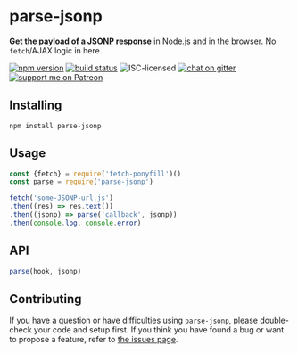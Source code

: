 # parse-jsonp

**Get the payload of a [JSONP](https://en.wikipedia.org/wiki/JSONP) response** in Node.js and in the browser. No `fetch`/AJAX logic in here.

[![npm version](https://img.shields.io/npm/v/parse-jsonp.svg)](https://www.npmjs.com/package/parse-jsonp)
[![build status](https://img.shields.io/travis/derhuerst/parse-jsonp.svg)](https://travis-ci.org/derhuerst/parse-jsonp)
![ISC-licensed](https://img.shields.io/github/license/derhuerst/parse-jsonp.svg)
[![chat on gitter](https://badges.gitter.im/derhuerst.svg)](https://gitter.im/derhuerst)
[![support me on Patreon](https://img.shields.io/badge/support%20me-on%20patreon-fa7664.svg)](https://patreon.com/derhuerst)


## Installing

```shell
npm install parse-jsonp
```


## Usage

```js
const {fetch} = require('fetch-ponyfill')()
const parse = require('parse-jsonp')

fetch('some-JSONP-url.js')
.then((res) => res.text())
.then((jsonp) => parse('callback', jsonp))
.then(console.log, console.error)
```

## API

```js
parse(hook, jsonp)
```


## Contributing

If you have a question or have difficulties using `parse-jsonp`, please double-check your code and setup first. If you think you have found a bug or want to propose a feature, refer to [the issues page](https://github.com/derhuerst/parse-jsonp/issues).
